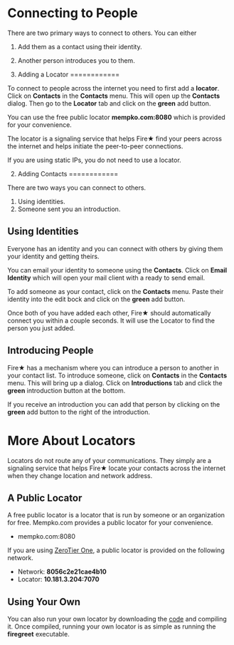 Connecting to People
================

There are two primary ways to connect to others. You can either

  1. Add them as a contact using their identity.
  2. Another person introduces you to them.

1. Adding a Locator
============

To connect to people across the internet you need to first add a **locator**. 
Click on **Contacts** in the **Contacts** menu. This will open up the **Contacts** dialog.
Then go to the **Locator** tab and click on the **green** add button. 

You can use the free public locator **mempko.com:8080** which is provided for your convenience.

The locator is a signaling service that helps Fire★ find your peers across the internet and helps 
initiate the peer-to-peer connections.

If you are using static IPs, you do not need to use a locator.

2. Adding Contacts
============

There are two ways you can connect to others.

  1. Using identities.
  2. Someone sent you an introduction.

Using Identities
-----------

Everyone has an identity and you can connect with others by giving them your identity and
getting theirs.

You can email your identity to someone using the **Contacts**. Click on **Email Identity** 
which will open your mail client with a ready to send email.

To add someone as your contact, click on the **Contacts** menu. Paste their identity into
the edit bock and click on the **green** add button.

Once both of you have added each other, Fire★ should automatically connect you within a
couple seconds. It will use the Locator to find the person you just added.

Introducing People
-----------

Fire★ has a mechanism where you can introduce a person to another in your contact list. 
To introduce someone, click on **Contacts** in the **Contacts** menu. This will bring up 
a dialog. Click on **Introductions** tab and click the **green** introduction button at the bottom.

If you receive an introduction you can add that person by clicking on the **green** add button
to the right of the introduction.

More About Locators
============

Locators do not route any of your communications. They simply are a signaling service that
helps Fire★ locate your contacts across the internet when they change location and network address.

A Public Locator
------------

A free public locator is a locator that is run by someone or an organization for free. 
Mempko.com provides a public locator for your convenience. 

  * mempko.com:8080

If you are using [ZeroTier One](https://www.zerotier.com/index.html), a public locator
is provided on the following network.

  * Network: **8056c2e21cae4b10**
  * Locator: **10.181.3.204:7070**

Using Your Own
------------

You can also run your own locator by downloading the [code](http://www.github.com/mempko/firestr) 
and compiling it. Once compiled, running your own locator is as simple as running the **firegreet** executable.


